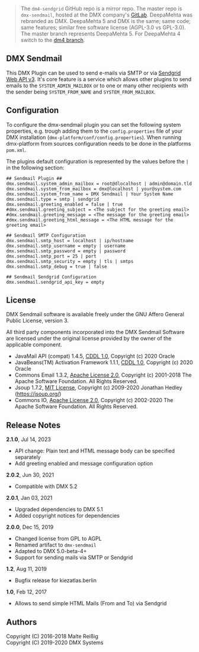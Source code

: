 
> The `dm4-sendgrid` GitHub repo is a mirror repo. The master repo is `dmx-sendmail`, hosted at the DMX company's [GitLab](https://git.dmx.systems/dmx-plugins/dmx-sendmail). DeepaMehta was rebranded as DMX. DeepaMehta 5 and DMX is the same; same code; same features; similar free software license (AGPL-3.0 vs GPL-3.0). The master branch represents DeepaMehta 5. For DeepaMehta 4 switch to the [dm4 branch](/tree/dm4).

## DMX Sendmail

This DMX Plugin can be used to send e-mails via SMTP or via [Sendgrid Web API v3](https://sendgrid.com/docs/API_Reference/Web_API_v3/index.html). It's core feature is a service which allows other plugins to send emails to the `SYSTEM_ADMIN_MAILBOX` or to one or many other recipients with the sender being `SYSTEM_FROM_NAME` and `SYSTEM_FROM_MAILBOX`.

## Configuration

To configure the dmx-sendmail plugin you can set the following system properties, e.g. trough adding them to the `config.properties` file of your DMX installation (`dmx-platform/conf/config.properties`). When running dmx-platform from sources configuration needs to be done in the platforms `pom.xml`.

The plugins default configuration is represented by the values before the `|` in the following section:

```
## Sendmail Plugin ## 
dmx.sendmail.system_admin_mailbox = root@dlocalhost | admin@domain.tld
dmx.sendmail.system_from_mailbox = dmx@localhost | your@system.com
dmx.sendmail.system_from_name = DMX Sendmail | Your System Name
dmx.sendmail.type = smtp | sendgrid
dmx.sendmail.greeting_enabled = false | true
#dmx.sendmail.greeting_subject = <The subject for the greeting email>
#dmx.sendmail.greeting_message = <The message for the greeting email>
#dmx.sendmail.greeting_html_message = <The HTML message for the greeting email>

## Sendmail SMTP Configuration
dmx.sendmail.smtp_host = localhost | ip/hostname
dmx.sendmail.smtp_username = empty | username
dmx.sendmail.smtp_password = empty | password
dmx.sendmail.smtp_port = 25 | port
dmx.sendmail.smtp_security = empty | tls | smtps
dmx.sendmail.smtp_debug = true | false

## Sendmail Sendgrid Configuration
dmx.sendmail.sendgrid_api_key = empty
```

## License

DMX Sendmail software is available freely under the GNU Affero General Public License, version 3.

All third party components incorporated into the DMX Sendmail Software are licensed under the original license provided by the owner of the applicable component.

- JavaMail API (compat) 1.4.5, [CDDL 1.0](https://javaee.github.io/javamail/LICENSE), Copyright (c) 2020 Oracle
- JavaBeans(TM) Activation Framework 1.1.1, [CDDL 1.0](https://spdx.org/licenses/CDDL-1.0.html), Copyright (c) 2020 Oracle
- Commons Email 1.3.2, [Apache License 2.0](https://www.apache.org/licenses/LICENSE-2.0), Copyright (c) 2001-2018 The Apache Software Foundation. All Rights Reserved.
- Jsoup 1.7.2, [MIT License](https://jsoup.org/license), Copyright (c) 2009-2020 Jonathan Hedley (https://jsoup.org/)
- Commons IO, [Apache License 2.0](https://www.apache.org/licenses/LICENSE-2.0), Copyright (c) 2002-2020 The Apache Software Foundation. All Rights Reserved.


## Release Notes

**2.1.0**, Jul 14, 2023

- API change: Plain text and HTML message body can be specified separately
- Add greeting enabled and message configuration option

**2.0.2**, Jun 30, 2021

- Compatible with DMX 5.2

**2.0.1**, Jan 03, 2021

- Upgraded dependencies to DMX 5.1
- Added copyright notices for dependencies

**2.0.0**, Dec 15, 2019

- Changed license from GPL to AGPL
- Renamed artifact to `dmx-sendmail`
- Adapted to DMX 5.0-beta-4+
- Support for sending mails via SMTP or Sendgrid

**1.2**, Aug 11, 2019

* Bugfix release for kiezatlas.berlin

**1.0**, Feb 12, 2017

* Allows to send simple HTML Mails (From and To) via Sendgrid

## Authors

Copyright (C) 2016-2018 Malte Reißig<br/>
Copyright (C) 2019-2020 DMX Systems
